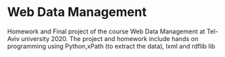 # Web Data Management

Homework and Final project of the course Web Data Management at Tel-Aviv university 2020.
The project and homework include hands on programming using Python,xPath (to extract the data), lxml and rdflib lib
